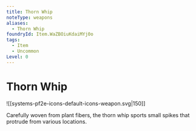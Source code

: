 ```yaml
---
title: Thorn Whip
noteType: weapons
aliases:
  - Thorn Whip
foundryId: Item.WaZBOiuKdaiMYj0o
tags:
  - Item
  - Uncommon
Level: 0
---
```


# Thorn Whip
![[systems-pf2e-icons-default-icons-weapon.svg|150]]

Carefully woven from plant fibers, the thorn whip sports small spikes that protrude from various locations.
